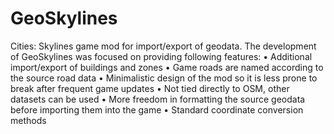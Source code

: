 # GeoSkylines
Cities: Skylines game mod for import/export of geodata. 
The development of GeoSkylines was focused on providing following features: 
•	Additional import/export of buildings and zones
•	Game roads are named according to the source road data
•	Minimalistic design of the mod so it is less prone to break after frequent game updates
•	Not tied directly to OSM, other datasets can be used
•	More freedom in formatting the source geodata before importing them into the game
•	Standard coordinate conversion methods
